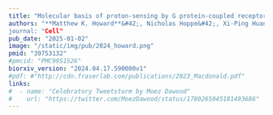 ```yaml
---
title: "Molecular basis of proton-sensing by G protein-coupled receptors"
authors: "**Matthew K. Howard**&#42;, Nicholas Hoppe&#42;, Xi-Ping Huang, Darko Mitrovic,  Christian B. Billesbølle, **Christian B. Macdonald**, Eshan Mehrota, **Patrick Rockefeller Grimes**, Adam Zahm, **Donovan D. Trinidad**, Lucie Delemotte, Justin English, **Willow Coyote-Maestas†**, Aashish Manglik†
journal: "Cell"
pub_date: "2025-01-02"
image: "/static/img/pub/2024_howard.png"
pmid: "39753132"
#pmcid: "PMC9951526"
biorxiv_version: "2024.04.17.590000v1"
#pdf: #"http://cdn.fraserlab.com/publications/2023_Macdonald.pdf"
links:
#  - name: "Celebratory Tweetstorm by Moez Dawood"
#    url: "https://twitter.com/MoezDawood/status/1780265045181493686"
---
```

